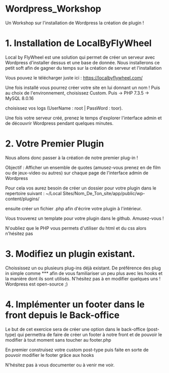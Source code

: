 # Wordpress_Workshop

Un Workshop sur l'installation de Wordpress la création de plugin !


# 1. Installation de LocalByFlyWheel


Local by FlyWheel est une solution qui permet de créer un serveur avec Wordpress d'installer dessus et une base de donnée.
Nous installerons ce petit soft afin de gagner du temps sur la création de serveur et l'installation 

Vous pouvez le télécharger juste ici : https://localbyflywheel.com/

Une fois installé vous pourrez créer votre site en lui donnant un nom ! Puis au choix de l'environnement, choisissez Custom.
Puis -> PHP 7.3.5
     -> MySQL 8.0.16

choisissez vos logs (UserName : root | PassWord : toor).

Une fois votre serveur créé, prenez le temps d'explorer l'interface admin et de découvrir Wordpress pendant quelques minutes.


# 2. Votre Premier Plugin


Nous allons donc passer à la création de notre premier plug-in !

Objectif : Afficher un ensemble de quotes (amusez-vous prenez en de film ou de jeux-video ou autres) sur chaque page de l'interface admin de Wordpress

Pour cela vos aurez besoin de créer un dossier pour votre plugin dans le repertoire suivant :
~/Local Sites/Nom_De_Ton_site/app/public/wp-content/plugins/

ensuite créer un fichier .php afin d'écrire votre plugin à l'intérieur.

Vous trouverez un template pour votre plugin dans le github. Amusez-vous !

N'oubliez que le PHP vous permets d'utiliser du html et du css alors n'hésitez pas


# 3. Modifiez un plugin existant.

Choississez un ou plusieurs plug-ins déjà existant. De préférence des plug in simple comme ***
afin de vous familiariser un peu plus avec les hooks et la manière dont ils sont utilisés.
N'hésitez pas à en modifier quelques uns ! Wordpress est open-source ;)



# 4. Implémenter un footer dans le front depuis le Back-office

Le but de cet exercice sera de créer une option dans le back-office (post-type) qui permettra de faire de créer un footer à notre front et de pouvoir le modifier à tout moment sans toucher au footer.php

En premier construisez votre custom post-type
puis faite en sorte de pouvoir modifier le footer grâce aux hooks

N'hésitez pas à vous documenter ou à venir me voir.
